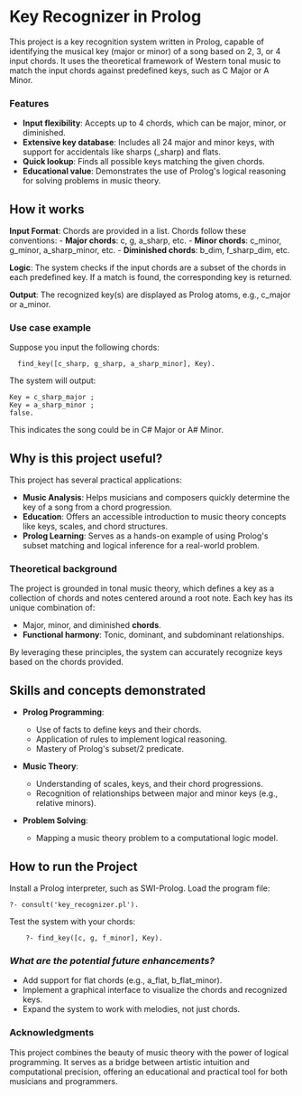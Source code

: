 # Key Recognizer in Prolog #

This project is a key recognition system written in Prolog, capable of identifying the musical key (major or minor) of a song based on 2, 3, or 4 input chords. It uses the theoretical framework of Western tonal music to match the input chords against predefined keys, such as C Major or A Minor.
### Features ### 

  - **Input flexibility**: Accepts up to 4 chords, which can be major, minor, or diminished.
  - **Extensive key database**: Includes all 24 major and minor keys, with support for accidentals like sharps (_sharp) and flats.
  - **Quick lookup**: Finds all possible keys matching the given chords.
  - **Educational value**: Demonstrates the use of Prolog's logical reasoning for solving problems in music theory.

## How it works ##

  **Input Format**: Chords are provided in a list. Chords follow these conventions:
        - **Major chords**: c, g, a_sharp, etc.
        - **Minor chords**: c_minor, g_minor, a_sharp_minor, etc.
        - **Diminished chords**: b_dim, f_sharp_dim, etc.

  **Logic**: The system checks if the input chords are a subset of the chords in each predefined key. If a match is found, the corresponding key is returned.

  **Output**: The recognized key(s) are displayed as Prolog atoms, e.g., c_major or a_minor.

### Use case example ###

Suppose you input the following chords:

```
  find_key([c_sharp, g_sharp, a_sharp_minor], Key).
```

The system will output:
```
Key = c_sharp_major ;
Key = a_sharp_minor ;
false.
```

This indicates the song could be in C# Major or A# Minor.
## Why is this project useful? ##

This project has several practical applications:

   -  **Music Analysis**: Helps musicians and composers quickly determine the key of a song from a chord progression.
   -  **Education**: Offers an accessible introduction to music theory concepts like keys, scales, and chord structures.
   -  **Prolog Learning**: Serves as a hands-on example of using Prolog's subset matching and logical inference for a real-world problem.

### Theoretical background ###

The project is grounded in tonal music theory, which defines a key as a collection of chords and notes centered around a root note. Each key has its unique combination of:

  - Major, minor, and diminished **chords**.
  - **Functional harmony**: Tonic, dominant, and subdominant relationships.

By leveraging these principles, the system can accurately recognize keys based on the chords provided.
## Skills and concepts demonstrated ##

  - **Prolog Programming**:
      - Use of facts to define keys and their chords.
      - Application of rules to implement logical reasoning.
      - Mastery of Prolog's subset/2 predicate.

  - **Music Theory**:
      - Understanding of scales, keys, and their chord progressions.
      - Recognition of relationships between major and minor keys (e.g., relative minors).

  - **Problem Solving**:
      - Mapping a music theory problem to a computational logic model.

## How to run the Project ##

  Install a Prolog interpreter, such as SWI-Prolog.
  Load the program file:
```
?- consult('key_recognizer.pl').
```

Test the system with your chords:
```
    ?- find_key([c, g, f_minor], Key).
```
### _What are the potential future enhancements?_ ###

 - Add support for flat chords (e.g., a_flat, b_flat_minor).
 - Implement a graphical interface to visualize the chords and recognized keys.
 - Expand the system to work with melodies, not just chords.

### Acknowledgments ###

This project combines the beauty of music theory with the power of logical programming. It serves as a bridge between artistic intuition and computational precision, offering an educational and practical tool for both musicians and programmers.
